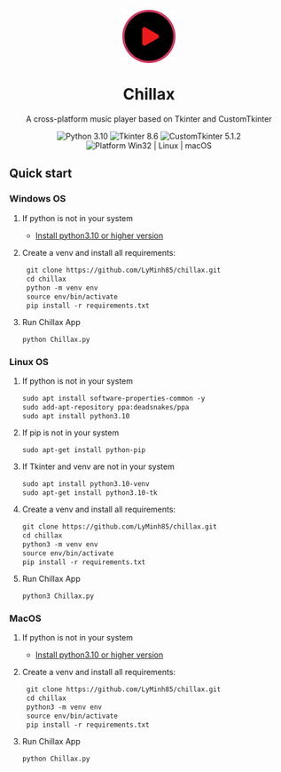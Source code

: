 <p align="center">
  <img width="96" align="center" src="assets/images/logo.png" alt="logo">
</p>
  <h1 align="center">
  Chillax
</h1>
<p align="center">
  A cross-platform music player based on Tkinter and CustomTkinter
</p>

<p align="center">

  <a style="text-decoration:none">
    <img src="https://img.shields.io/badge/Python-3.10-blue.svg?color=00B16A" alt="Python 3.10"/>
  </a>

  <a style="text-decoration:none">
    <img src="https://img.shields.io/badge/Tkinter-8.6-00B16A" alt="Tkinter 8.6"/>
  </a>
    
  <a style="text-decoration:none">
    <img src="https://img.shields.io/badge/CustomTkinter-5.1.2-00B16A" alt="CustomTkinter 5.1.2"/>
  </a>

  <a style="text-decoration:none">
    <img src="https://img.shields.io/badge/Platform-Win32%20|%20Linux%20|%20macOS-blue?color=00B16A" alt="Platform Win32 | Linux | macOS"/>
  </a>
</p>

## Quick start
### Windows OS
1. If python is not in your system
   - [Install python3.10 or higher version](https://www.python.org/downloads/)

2. Create a venv and install all requirements:
   ```shell
    git clone https://github.com/LyMinh85/chillax.git
    cd chillax
    python -m venv env
    source env/bin/activate
    pip install -r requirements.txt
    ```
3. Run Chillax App
    ```shell
    python Chillax.py
    ```
### Linux OS
1. If python is not in your system
   ```shell
   sudo apt install software-properties-common -y
   sudo add-apt-repository ppa:deadsnakes/ppa
   sudo apt install python3.10
   ```
2. If pip is not in your system
   ```shell
   sudo apt-get install python-pip
   ```
3. If Tkinter and venv are not in your system
   ```shell
   sudo apt install python3.10-venv
   sudo apt-get install python3.10-tk
   ```
4. Create a venv and install all requirements:
    ```shell
    git clone https://github.com/LyMinh85/chillax.git
    cd chillax
    python3 -m venv env
    source env/bin/activate
    pip install -r requirements.txt
    ```
5. Run Chillax App
    ```shell
    python3 Chillax.py
    ```
   
### MacOS
1. If python is not in your system
   - [Install python3.10 or higher version](https://www.python.org/downloads/macos/)

2. Create a venv and install all requirements:
   ```shell
    git clone https://github.com/LyMinh85/chillax.git
    cd chillax
    python3 -m venv env
    source env/bin/activate
    pip install -r requirements.txt
    ```

3. Run Chillax App
    ```shell
    python Chillax.py
    ```